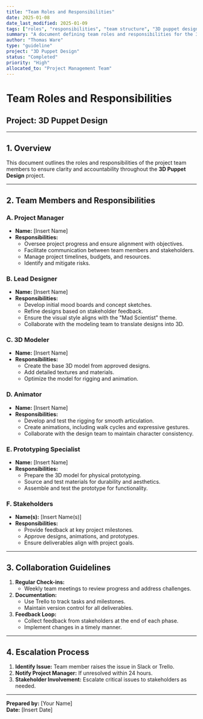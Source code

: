 ```yaml
---
title: "Team Roles and Responsibilities"
date: 2025-01-08
date_last_modified: 2025-01-09
tags: ["roles", "responsibilities", "team structure", "3D puppet design"]
summary: "A document defining team roles and responsibilities for the 3D Puppet Design project, ensuring clarity and accountability."
author: "Thomas Ware"
type: "guideline"
project: "3D Puppet Design"
status: "Completed"
priority: "High"
allocated_to: "Project Management Team"
---
```

# **Team Roles and Responsibilities**

## **Project:** 3D Puppet Design

---

## **1. Overview**
This document outlines the roles and responsibilities of the project team members to ensure clarity and accountability throughout the **3D Puppet Design** project.

---

## **2. Team Members and Responsibilities**

### **A. Project Manager**
- **Name:** [Insert Name]  
- **Responsibilities:**
  - Oversee project progress and ensure alignment with objectives.
  - Facilitate communication between team members and stakeholders.
  - Manage project timelines, budgets, and resources.
  - Identify and mitigate risks.

### **B. Lead Designer**
- **Name:** [Insert Name]  
- **Responsibilities:**
  - Develop initial mood boards and concept sketches.
  - Refine designs based on stakeholder feedback.
  - Ensure the visual style aligns with the "Mad Scientist" theme.
  - Collaborate with the modeling team to translate designs into 3D.

### **C. 3D Modeler**
- **Name:** [Insert Name]  
- **Responsibilities:**
  - Create the base 3D model from approved designs.
  - Add detailed textures and materials.
  - Optimize the model for rigging and animation.

### **D. Animator**
- **Name:** [Insert Name]  
- **Responsibilities:**
  - Develop and test the rigging for smooth articulation.
  - Create animations, including walk cycles and expressive gestures.
  - Collaborate with the design team to maintain character consistency.

### **E. Prototyping Specialist**
- **Name:** [Insert Name]  
- **Responsibilities:**
  - Prepare the 3D model for physical prototyping.
  - Source and test materials for durability and aesthetics.
  - Assemble and test the prototype for functionality.

### **F. Stakeholders**
- **Name(s):** [Insert Name(s)]  
- **Responsibilities:**
  - Provide feedback at key project milestones.
  - Approve designs, animations, and prototypes.
  - Ensure deliverables align with project goals.

---

## **3. Collaboration Guidelines**
1. **Regular Check-ins:**
   - Weekly team meetings to review progress and address challenges.
2. **Documentation:**
   - Use Trello to track tasks and milestones.
   - Maintain version control for all deliverables.
3. **Feedback Loop:**
   - Collect feedback from stakeholders at the end of each phase.
   - Implement changes in a timely manner.

---

## **4. Escalation Process**
1. **Identify Issue:** Team member raises the issue in Slack or Trello.
2. **Notify Project Manager:** If unresolved within 24 hours.
3. **Stakeholder Involvement:** Escalate critical issues to stakeholders as needed.

---

**Prepared by:** [Your Name]  
**Date:** [Insert Date]

